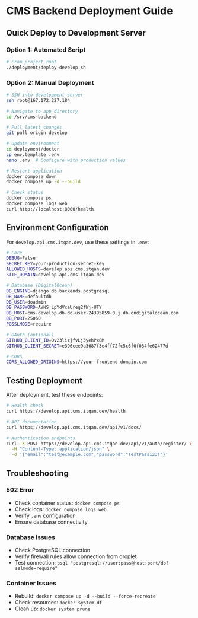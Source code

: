 # CMS Backend Deployment Guide

## Quick Deploy to Development Server

### Option 1: Automated Script
```bash
# From project root
./deployment/deploy-develop.sh
```

### Option 2: Manual Deployment
```bash
# SSH into development server
ssh root@167.172.227.184

# Navigate to app directory
cd /srv/cms-backend

# Pull latest changes
git pull origin develop

# Update environment
cd deployment/docker
cp env.template .env
nano .env  # Configure with production values

# Restart application
docker compose down
docker compose up -d --build

# Check status
docker compose ps
docker compose logs web
curl http://localhost:8000/health
```

## Environment Configuration

For `develop.api.cms.itqan.dev`, use these settings in `.env`:

```bash
# Core
DEBUG=False
SECRET_KEY=your-production-secret-key
ALLOWED_HOSTS=develop.api.cms.itqan.dev
SITE_DOMAIN=develop.api.cms.itqan.dev

# Database (DigitalOcean)
DB_ENGINE=django.db.backends.postgresql
DB_NAME=defaultdb
DB_USER=doadmin
DB_PASSWORD=AVNS_LpYdVcaUreg2fWj-UTY
DB_HOST=cms-develop-db-do-user-24395859-0.j.db.ondigitalocean.com
DB_PORT=25060
PGSSLMODE=require

# OAuth (optional)
GITHUB_CLIENT_ID=Ov23lizjfvLj3yehPx8M
GITHUB_CLIENT_SECRET=e396cee9a3687f3e4ff72fc5c6f0f084fe62477d

# CORS
CORS_ALLOWED_ORIGINS=https://your-frontend-domain.com
```

## Testing Deployment

After deployment, test these endpoints:

```bash
# Health check
curl https://develop.api.cms.itqan.dev/health

# API documentation
curl https://develop.api.cms.itqan.dev/api/v1/docs/

# Authentication endpoints
curl -X POST https://develop.api.cms.itqan.dev/api/v1/auth/register/ \
  -H "Content-Type: application/json" \
  -d '{"email":"test@example.com","password":"TestPass123!"}'
```

## Troubleshooting

### 502 Error
- Check container status: `docker compose ps`
- Check logs: `docker compose logs web`
- Verify `.env` configuration
- Ensure database connectivity

### Database Issues
- Check PostgreSQL connection
- Verify firewall rules allow connection from droplet
- Test connection: `psql "postgresql://user:pass@host:port/db?sslmode=require"`

### Container Issues
- Rebuild: `docker compose up -d --build --force-recreate`
- Check resources: `docker system df`
- Clean up: `docker system prune`
